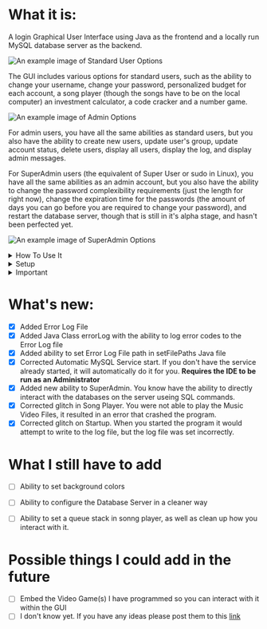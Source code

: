  # What it is:
A login Graphical User Interface using Java as the frontend and a locally run MySQL database server as the backend. 

![An example image of Standard User Options](https://github.com/s412924/ReadMe/blob/ae85feea212635d3b3c7feaf0694d12cb46b8914/StandardUserExample.png)

The GUI includes various options for standard users, such as the ability to change your username, change your password, personalized budget for each account, a song player (though the songs have to be on the local computer) an investment calculator, a code cracker and a number game.

![An example image of Admin Options](https://github.com/s412924/ReadMe/blob/74c02b539fb310c283024b9543bfbe6dc525f880/AdminExample.png)

For admin users, you have all the same abilities as standard users, but you also have the ability to create new users, update user's group, update account status, delete users, display all users, display the log, and display admin messages.

For SuperAdmin users (the equivalent of Super User or sudo in Linux), you have all the same abilities as an admin account, but you also have the ability to change the password complexibility requirements (just the length for right now), change the expiration time for the passwords (the amount of days you can go before you are required to change your password), and restart the database server, though that is still in it's alpha stage, and hasn't been perfected yet.

![An example image of SuperAdmin Options](https://github.com/s412924/ReadMe/blob/1cb265f017b4121478041f89f341041a51d9ba90/SuperAdminExample.png)
<details>
  <summary>How To Use It</summary>

  # How To Use:
When you first get on, you have the option to choose whether you've logged in before. If you choose no, you will be given the default username and password. If it is your first time setting up the GUI, then the Default user will automatically be created. Once you login, you have to set up a new user. Input your Name, Username, Password, Expiration time, and group type. Again, if this is your first time setting up the GUI, then you will be given the option to create a new SuperAdmin. **WARNING! ONCE YOU SET A NEW SUPERADMIN YOU CANNOT CREATE ANOTHER ONE!**
After that, it's a simple matter of logging out and then logging back in useing your new credentials.
You will have to setup a new MySQL Server in order to use the backend. Instructions to do that are below
</details>


<details>
  <summary>Setup</summary>
  
# How to setup MySQL server
- [ ] 1. https://dev.mysql.com/downloads/mysql/ Download and setup the MySQL server service.
- [ ] 2. Start the MySQL service. If you just setup the MySQL server service, then it should have already started, if not, you may have to go in and start it manually. Click the Windows Key then type in services. Go to the M's and find the MySQL. Right click on it and select Start.
- [ ] Edit the password.txt file to contain the MySQL Server password that you set up for the root user.
- [ ] Using the command MySQL 8.4 command line interface, login to the sql server. Then create the userDatabase and budget database. The commands are as follows:
  1. **create database userDatabase;**
  2. **create database budget;**
- make sure you include the semicolon. Hit Ctrl + enter to execute each command.
- [ ] Now you need to setup the tables within each database.
- [ ] Type the command **use userDatabse;**
- There are four tables within the userDatabase. The commands to create them are as follows
  - 1. **CREATE TABLE userdatabase.users (
    id INT(11),
    name VARCHAR(50) CHARACTER SET utf8mb4,
    username VARCHAR(50) CHARACTER SET utf8mb4,
    password VARCHAR(125) CHARACTER SET utf8mb4,
    `group` VARCHAR(255) CHARACTER SET utf8mb4,
    status ENUM('Enabled', 'Disabled') CHARACTER SET utf8mb4,
    last_login DATE,
    salt VARCHAR(32) CHARACTER SET utf8mb4,
    expiration_time DATE
);**
  - 2. **CREATE TABLE userdatabase.bannedUsers (
    idBannedUsers INT,
    username VARCHAR(255),
    name VARCHAR(255)
);**
  - 3. **CREATE TABLE userdatabase.passwordexpiration (
    user VARCHAR(255),
    lastChangedDate DATE
);**
  - 4. **CREATE TABLE userdatabase.passwordhistory (
    user VARCHAR(255),
    password VARCHAR(255)
);**

- [ ] Type the command **use budget;**
- There are two tables you need for the budget database. The commands to create them are as follows:
  - 1. **CREATE TABLE budget.master_budget (
    category VARCHAR(255),
    MaxAllowedMoney DECIMAL(10, 2),
    user VARCHAR(255)
);**
  - 2. **CREATE TABLE budget.master_subcategories (
    Category_name VARCHAR(255) CHARACTER SET utf8mb4,
    Subcategory_name VARCHAR(255) CHARACTER SET utf8mb4,
    AmountSpent DECIMAL(12, 2),
    user VARCHAR(255) CHARACTER SET utf8mb4
);**
- [ ] Make sure you set the [mysql java connector](https://github.com/s412924/MyGUI/blob/5d4a6aa97f56904a6305dab0ea0e08e238a14954/mysql-connector-java-8.0.25.jar) as a dependancy for your IDE 
- [ ] Now all you need to do is run the LoginGUI.java file. Set the file path of the passwords file and then answer the question. You're all setup.
</details>



<details>
  <summary>Important</summary>
  
# **_IMPORTANT_**
Unfortunately, I havn't automated setting the path to the messages, log file or song library. However, there is a program that lets you set it manually. Here is what you have to do:
- [ ] Run the file "**setFilePaths.java**"
- [ ] Click on each of the buttons and navigate to the file specified. For example, when you click on the "Set Log File" button, you should locate the log.txt file that you are going to use. **Note:** The music folder is the folder that contains all of the music you would like to play. The files must be in a .wav format for audio and .mp4 for A/V. Select the folder that contains the music files.
- [ ] Now when you run LoginGUI.java, it will locate the file_paths.txt file and set the Log file path, messages file path, password file path and song folder path automagically.
</details>

# What's new:
- [x] Added Error Log File
- [x] Added Java Class errorLog with the ability to log error codes to the Error Log file
- [x] Added ability to set Error Log File path in setFilePaths Java file
- [x] Corrected Automatic MySQL Service start. If you don't have the service already started, it will automatically do it for you. **Requires the IDE to be run as an Administrator** 
- [x] Added new ability to SuperAdmin. You know have the ability to directly interact with the databases on the server useing SQL commands.
- [x] Corrected glitch in Song Player. You were not able to play the Music Video Files, it resulted in an error that crashed the program.
- [x] Corrected glitch on Startup. When you started the program it would attempt to write to the log file, but the log file was set incorrectly.

# What I still have to add
- [ ] Ability to set background colors
- [ ] Ability to configure the Database Server in a cleaner way
- [ ] Ability to set a queue stack in sonng player, as well as clean up how you interact with it.




# Possible things I could add in the future

- [ ] Embed the Video Game(s) I have programmed so you can interact with it within the GUI
- [ ] I don't know yet. If you have any ideas please post them to this [link](https://github.com/awesomeshot5051/MyGUI/discussions/1)
